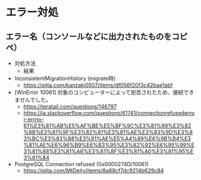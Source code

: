 # エラー対処

## エラー名（コンソールなどに出力されたものをコピペ）
- 対処方法
    - 結果
- InconsistentMigrationHistory (migrate時)
    - https://qiita.com/kanzaki0507/items/df056f20f3c42bae1abf
- [WinError 10061] 対象のコンピューターによって拒否されたため、接続できませんでした。
    - https://teratail.com/questions/146797
    - https://ja.stackoverflow.com/questions/61741/connectionrefusederror-errno-61%E3%81%AB%E5%AF%BE%E5%BF%9C%E3%81%99%E3%82%8B%E3%81%9F%E3%82%81%E3%81%AE%E3%83%9D%E3%83%BC%E3%83%88%E3%81%AE%E5%A4%89%E6%9B%B4%E3%81%AE%E6%96%B9%E6%B3%95%E3%82%92%E6%95%99%E3%81%88%E3%81%A6%E3%81%8F%E3%81%A0%E3%81%95%E3%81%84
- PostgreSQL Connection refused (0x0000274D/10061)
    - https://qiita.com/MtDeity/items/8a88cf7dc9214b629c84
